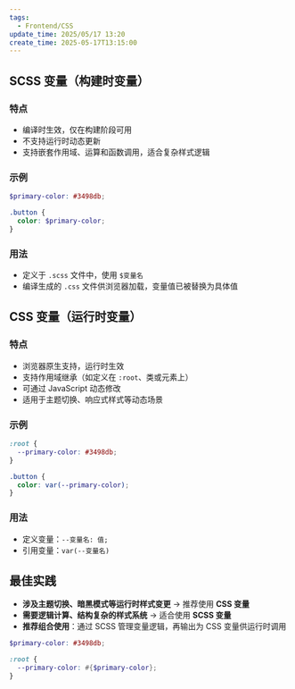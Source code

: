 ```yaml
---
tags:
  - Frontend/CSS
update_time: 2025/05/17 13:20
create_time: 2025-05-17T13:15:00
---
```


## SCSS 变量（构建时变量）

### 特点

- 编译时生效，仅在构建阶段可用
- 不支持运行时动态更新
- 支持嵌套作用域、运算和函数调用，适合复杂样式逻辑

### 示例

```scss
$primary-color: #3498db;

.button {
  color: $primary-color;
}
```

### 用法

- 定义于 `.scss` 文件中，使用 `$变量名`
- 编译生成的 `.css` 文件供浏览器加载，变量值已被替换为具体值

## CSS 变量（运行时变量）

### 特点

- 浏览器原生支持，运行时生效
- 支持作用域继承（如定义在 `:root`、类或元素上）
- 可通过 JavaScript 动态修改
- 适用于主题切换、响应式样式等动态场景

### 示例

```css
:root {
  --primary-color: #3498db;
}

.button {
  color: var(--primary-color);
}
```

### 用法

- 定义变量：`--变量名: 值;`
- 引用变量：`var(--变量名)`

## 最佳实践

- **涉及主题切换、暗黑模式等运行时样式变更** → 推荐使用 **CSS 变量**
- **需要逻辑计算、结构复杂的样式系统** → 适合使用 **SCSS 变量**
- **推荐组合使用**：通过 SCSS 管理变量逻辑，再输出为 CSS 变量供运行时调用

```scss
$primary-color: #3498db;

:root {
  --primary-color: #{$primary-color};
}
```
